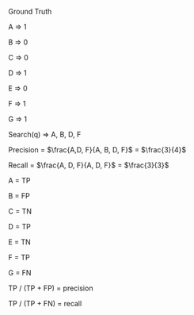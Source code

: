 

Ground Truth

A => 1

B => 0

C => 0

D => 1

E => 0

F => 1

G => 1

Search(q) => A, B, D, F

Precision = $\frac{A,D, F}{A, B, D, F}$ = $\frac{3}{4}$

Recall = $\frac{A, D, F}{A, D, F}$ = $\frac{3}{3}$

A = TP

B = FP

C = TN

D = TP

E = TN

F = TP

G = FN

TP / (TP + FP) = precision

TP / (TP + FN) = recall